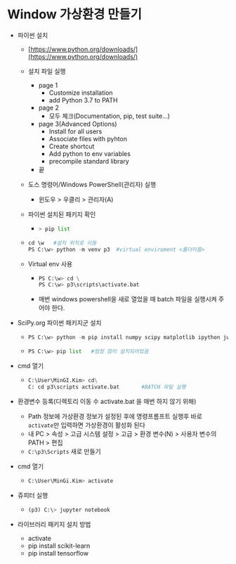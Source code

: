 # Window 가상환경 만들기

- 파이썬 설치

  - [https://www.python.org/downloads/](https://www.python.org/downloads/)

  - 설치 파일 실행

    - page 1
      - Customize installation
      - add Python 3.7 to PATH
    - page 2
      - 모두 체크(Documentation, pip, test suite...)
    - page 3(Advanced Options)
      -  Install for all users
      - Associate files with pyhton
      - Create shortcut
      - Add python to env variables
      - precompile standard library
    - 끝

  - 도스 명령어/Windows PowerShell(관리자) 실행

    - 윈도우 > 우클리 > 관리자(A)

  - 파이썬 설치된 패키지 확인

    - ```python
      > pip list
      ```

  - ```python
    cd \w	#설치 위치로 이동
    PS C:\w> python -m venv p3	#virtual enviroment <폴더이름>
    ```

  - Virtual env 사용

    - ```python
      PS C:\w> cd \
      PS C:\w> p3\scripts\activate.bat
      ```

    - 매번 windows powershell을 새로 열었을 때 batch 파일을 실행시켜 주어야 한다.

- SciPy.org 파이썬 패키지군 설치

  - ```python
    PS C:\w> python -m pip install numpy scipy matplotlib ipython jupyter pandas sympy nose
    ```

  - ```python
    PS C:\w> pip list	#엄청 많이 설치되어있음
    ```

- cmd 열기

  - ```python
    C:\User\MinGI.Kim> cd\
    C: cd p3\scripts activate.bat		#BATCH 파일 실행
    ```

- 환경변수 등록(디렉토리 이동 수 activate.bat 을 매번 하지 않기 위해)

  - Path 정보에 가상환경 정보가 설정된 후에 명령프롬프트 실행후 바로 `activate`만 입력하면 가상환경이 활성화 된다
  - 내 PC > 속성 > 고급 시스템 설정 > 고급 > 환경 변수(N) > 사용자 변수의 PATH > 편집
  - `C:\p3\Scripts` 새로 만들기

- cmd 열기

  - ```python
    C:\User\MinGi.Kim> activate
    ```

- 쥬피터 실행

  - ```python
    (p3) C:\> jupyter notebook
    ```

- 라이브러리 패키지 설치 방법

  - activate
  - pip install scikit-learn
  - pip install tensorflow